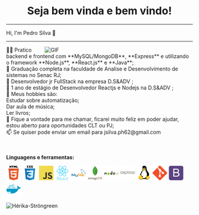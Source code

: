<h1 align="center"> Seja bem vinda e bem vindo! </h1>
<hr />
Hi, I'm Pedro Silva 👋
 
 <hr />
<img align="right" alt="GIF" src="https://octocat-generator-assets.githubusercontent.com/my-octocat-1623848320791.png" width="400px" />
<text>
 👩‍💻 Pratico backend e frontend com **MySQL/MongoDB**, **Express** e utilizando o framework **Node.js**, **React.js** e **Java**; </br>
 💼 Graduação completa na faculdade de Analise e Desenvolvimento de sistemas no Senac RJ;</br>
 💼 Desenvolvedor jr FullStack na empresa D.S&ADV ;</br>
 💼 1 ano de estágio de Desenvolvedor Reactjs e Nodejs na D.S&ADV ;</br>
 👾 Meus hobbies são: </br>
   Estudar sobre automatização; </br>
   Dar aula de música;</br>
   Ler livros;</br>
 💬 Fique a vontade para me chamar, ficarei muito feliz em poder ajudar, estou aberto para oportunidades CLT ou PJ;</br>
 📫 Se quiser pode enviar um email para jsilva.ph62@gmail.com</br>
 </text>
<p>&nbsp;
</p>

 **Linguagens e ferramentas:**  
 
 
<p align="left">
<img src="https://raw.githubusercontent.com/devicons/devicon/master/icons/html5/html5-original-wordmark.svg" alt="html5" width="40" height="40"/> 
<img src="https://raw.githubusercontent.com/devicons/devicon/master/icons/css3/css3-original-wordmark.svg" alt="css3" width="40" height="40"/> 
<img src="https://raw.githubusercontent.com/devicons/devicon/master/icons/javascript/javascript-original.svg" alt="javascript" width="40" height="40"/> 
<img src="https://raw.githubusercontent.com/devicons/devicon/master/icons/react/react-original-wordmark.svg" alt="react" width="40" height="40"/> 
<img src="https://raw.githubusercontent.com/devicons/devicon/master/icons/mysql/mysql-original-wordmark.svg" alt="mysql" width="40" height="40"/> 
<img src="https://raw.githubusercontent.com/devicons/devicon/master/icons/mongodb/mongodb-original-wordmark.svg" alt="mongodb" width="40" height="40"/> 
<img src="https://raw.githubusercontent.com/devicons/devicon/master/icons/nodejs/nodejs-original-wordmark.svg" alt="nodejs" width="40" height="40"/> 
<img src="https://raw.githubusercontent.com/devicons/devicon/master/icons/express/express-original-wordmark.svg" alt="express" width="40" height="40"/> 
<img src="https://raw.githubusercontent.com/devicons/devicon/master/icons/linux/linux-original.svg" alt="linux" width="40" height="40" />
<img src="https://raw.githubusercontent.com/devicons/devicon/master/icons/git/git-original.svg" alt="git" width="40" height="40"/> 
<img src="https://raw.githubusercontent.com/devicons/devicon/master/icons/bootstrap/bootstrap-plain.svg" alt="Bootstrap" width="40" height="40" />
<img src="https://raw.githubusercontent.com/devicons/devicon/master/icons/docker/docker-plain.svg" alt="Docker" width="40" height="40" />
</p>

   
<p align="left"> <img src="https://komarev.com/ghpvc/?username=strongreen" alt="Hérika-Ströngreen" /> </p>
  
  


